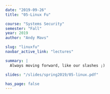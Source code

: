 ```yaml
---
date: "2019-09-26"
title: "05-Linux Fu"

course: "Systems Security"
semester: "Fall"
year: 2019
author: "Andy Mavs"

slug: "linuxfu"
navbar_active_link: "lectures"

summary: |
  Always moving forward, like our slashes ;)

slides: "/slides/spring2019/05-linux.pdf"

has_page: false
---
```


